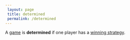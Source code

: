 ```yaml
---
 layout: page
 title: determined
 permalink: /determined
---
```

A [game](https://defsmath.github.io/DefsMath/game) is **determined** if one player has a [winning strategy](https://defsmath.github.io/DefsMath/winning_strategy).